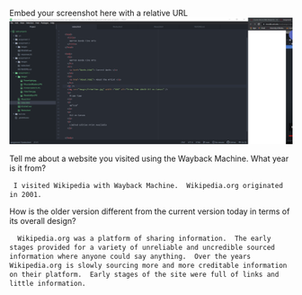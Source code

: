 Embed your screenshot here with a relative URL
![Screenshot](./images/assignment-5-screenshot.png)

Tell me about a website you visited using the Wayback Machine. What year is it from?

     I visited Wikipedia with Wayback Machine.  Wikipedia.org originated in 2001.

How is the older version different from the current version today in terms of its overall design?

      Wikipedia.org was a platform of sharing information.  The early stages provided for a variety of unreliable and uncredible sourced information where anyone could say anything.  Over the years Wikipedia.org is slowly sourcing more and more creditable information on their platform.  Early stages of the site were full of links and little information.  
